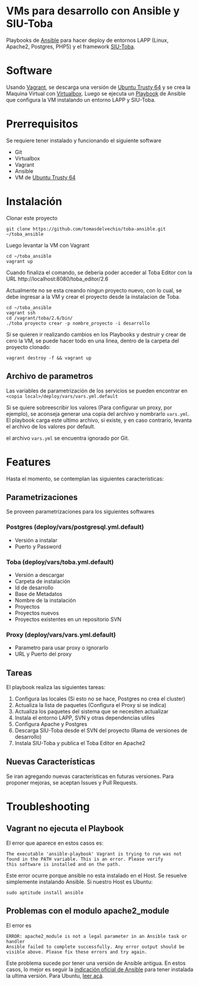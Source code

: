 # VMs para desarrollo con Ansible y SIU-Toba

Playbooks de [Ansible](http://www.ansible.com/) para hacer deploy de entornos LAPP (Linux, Apache2, Postgres, PHP5) y el framework [SIU-Toba](http://toba.siu.edu.ar/trac/toba).

# Software

Usando [Vagrant](https://www.vagrantup.com/), se descarga una versión de [Ubuntu Trusty 64](https://atlas.hashicorp.com/ubuntu/boxes/trusty64) y se crea la Maquina Virtual con [Virtualbox](https://www.virtualbox.org/). Luego se ejecuta un [Playbook](http://docs.ansible.com/playbooks.html) de Ansible que configura la VM instalando un entorno LAPP y SIU-Toba.

# Prerrequisitos

Se requiere tener instalado y funcionando el siguiente software

- Git
- Virtualbox
- Vagrant
- Ansible
- VM de [Ubuntu Trusty 64](https://atlas.hashicorp.com/ubuntu/boxes/trusty64)

# Instalación

Clonar este proyecto

`git clone https://github.com/tomasdelvechio/toba-ansible.git ~/toba_ansible`

Luego levantar la VM con Vagrant

```
cd ~/toba_ansible
vagrant up
```

Cuando finaliza el comando, se deberia poder acceder al Toba Editor con la URL http://localhost:8080/toba_editor/2.6

Actualmente no se esta creando ningun proyecto nuevo, con lo cual, se debe ingresar a la VM y crear el proyecto desde la instalacion de Toba.

```
cd ~/toba_ansible
vagrant ssh
cd /vagrant/toba/2.6/bin/
./toba proyecto crear -p nombre_proyecto -i desarrollo
```

Si se quieren ir realizando cambios en los Playbooks y destruir y crear de cero la VM, se puede hacer todo en una linea, dentro de la carpeta del proyecto clonado:

`vagrant destroy -f && vagrant up`

## Archivo de parametros

Las variables de parametrización de los servicios se pueden encontrar en `<copia local>/deploy/vars/vars.yml.default`

Si se quiere sobreescribir los valores (Para configurar un proxy, por ejemplo), se aconseja generar una copia del archivo y nombrarlo `vars.yml`. El playbook carga este ultimo archivo, si existe, y en caso contrario, levanta el archivo de los valores por default.

el archivo `vars.yml` se encuentra ignorado por Git.

# Features

Hasta el momento, se contemplan las siguientes características:

## Parametrizaciones

Se proveen parametrizaciones para los siguientes softwares

### Postgres (deploy/vars/postgresql.yml.default)

- Versión a instalar
- Puerto y Password

### Toba  (deploy/vars/toba.yml.default)

- Versión a descargar
- Carpeta de instalación
- Id de desarrollo
- Base de Metadatos
- Nombre de la instalación
- Proyectos
 - Proyectos nuevos
 - Proyectos existentes en un repositorio SVN

### Proxy (deploy/vars/vars.yml.default)

- Parametro para usar proxy o ignorarlo
- URL y Puerto del proxy

## Tareas

El playbook realiza las siguientes tareas:

1. Configura las locales (Si esto no se hace, Postgres no crea el cluster)
2. Actualiza la lista de paquetes (Configura el Proxy si se indica)
3. Actualiza los paquetes del sistema que se necesiten actualizar
4. Instala el entorno LAPP, SVN y otras dependencias utiles
5. Configura Apache y Postgres
6. Descarga SIU-Toba desde el SVN del proyecto (Rama de versiones de desarrollo)
7. Instala SIU-Toba y publica el Toba Editor en Apache2

## Nuevas Características

Se iran agregando nuevas características en futuras versiones. Para proponer mejoras, se aceptan Issues y Pull Requests.

# Troubleshooting

## Vagrant no ejecuta el Playbook

El error que aparece en estos casos es:

```
The executable 'ansible-playbook' Vagrant is trying to run was not
found in the PATH variable. This is an error. Please verify
this software is installed and on the path.

```

Este error ocurre porque ansible no esta instalado en el Host. Se resuelve simplemente instalando Ansible. Si nuestro Host es Ubuntu:

`sudo aptitude install ansible`

## Problemas con el modulo apache2_module

El error es

```
ERROR: apache2_module is not a legal parameter in an Ansible task or handler
Ansible failed to complete successfully. Any error output should be
visible above. Please fix these errors and try again.

```

Este problema sucede por tener una versión de Ansible antigua. En estos casos, lo mejor es seguir la [indicación oficial de Ansible](http://docs.ansible.com/intro_installation.html) para tener instalada la ultima versión. Para Ubuntu, [leer acá](http://docs.ansible.com/intro_installation.html#latest-releases-via-apt-ubuntu).
